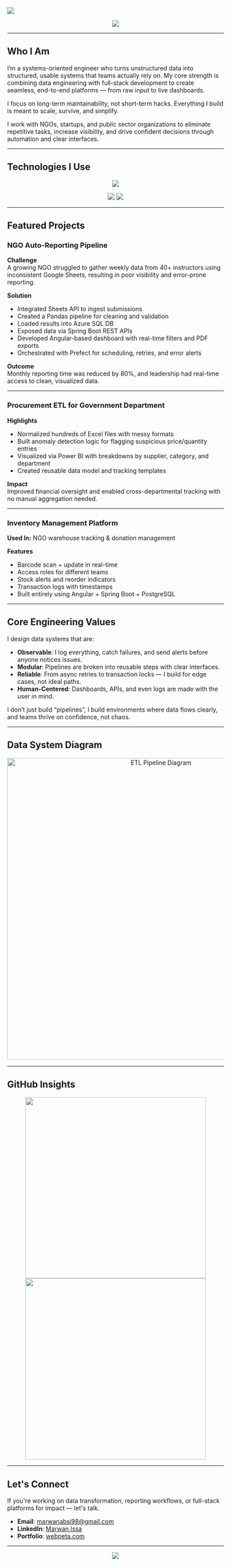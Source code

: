<!-- ============================== -->
<!--           HEADER              -->
<!-- ============================== -->

<!-- Gradient + Wave + Desc -->
<img src="https://capsule-render.vercel.app/api?type=waving&color=0:0F2027,50:203A43,100:2C5364&height=300&section=header&text=Marwan%20Issa&fontSize=60&fontColor=FFFFFF&fontAlign=50&desc=Data%20Engineer%20|%20Full%20Stack%20Developer%20|%20Automation%20Architect&descAlign=50&descSize=20"/>

<p align="center">
  <img src="https://readme-typing-svg.herokuapp.com?font=Fira+Code&size=22&duration=3500&pause=1000&color=36BCF7&center=true&vCenter=true&width=800&lines=Smart+Pipelines+for+Real+Impact;From+Spreadsheets+to+Automated+Systems;Turning+Data+into+Decisions" />
</p>

---

## Who I Am

I’m a systems-oriented engineer who turns unstructured data into structured, usable systems that teams actually rely on. My core strength is combining data engineering with full-stack development to create seamless, end-to-end platforms — from raw input to live dashboards.

I focus on long-term maintainability, not short-term hacks. Everything I build is meant to scale, survive, and simplify.  

I work with NGOs, startups, and public sector organizations to eliminate repetitive tasks, increase visibility, and drive confident decisions through automation and clear interfaces.

---

## Technologies I Use

<p align="center">
  <img src="https://skillicons.dev/icons?i=python,azure,postgresql,spring,angular,docker,git,vscode,figma&theme=dark" />
</p>

<p align="center">
  <img src="https://img.shields.io/badge/Airflow-017CEE?style=for-the-badge&logo=apacheairflow&logoColor=white"/>
  <img src="https://img.shields.io/badge/Prefect-2E2E2E?style=for-the-badge&logo=prefect&logoColor=00BFFF"/>
</p>

---

## Featured Projects

### NGO Auto-Reporting Pipeline

**Challenge**  
A growing NGO struggled to gather weekly data from 40+ instructors using inconsistent Google Sheets, resulting in poor visibility and error-prone reporting.

**Solution**  
- Integrated Sheets API to ingest submissions
- Created a Pandas pipeline for cleaning and validation
- Loaded results into Azure SQL DB
- Exposed data via Spring Boot REST APIs
- Developed Angular-based dashboard with real-time filters and PDF exports
- Orchestrated with Prefect for scheduling, retries, and error alerts

**Outcome**  
Monthly reporting time was reduced by 80%, and leadership had real-time access to clean, visualized data.

---

### Procurement ETL for Government Department

**Highlights**  
- Normalized hundreds of Excel files with messy formats  
- Built anomaly detection logic for flagging suspicious price/quantity entries  
- Visualized via Power BI with breakdowns by supplier, category, and department  
- Created reusable data model and tracking templates  

**Impact**  
Improved financial oversight and enabled cross-departmental tracking with no manual aggregation needed.

---

### Inventory Management Platform

**Used In:** NGO warehouse tracking & donation management

**Features**
- Barcode scan + update in real-time
- Access roles for different teams
- Stock alerts and reorder indicators
- Transaction logs with timestamps
- Built entirely using Angular + Spring Boot + PostgreSQL

---

## Core Engineering Values

I design data systems that are:

- **Observable**: I log everything, catch failures, and send alerts before anyone notices issues.
- **Modular**: Pipelines are broken into reusable steps with clear interfaces.
- **Reliable**: From async retries to transaction locks — I build for edge cases, not ideal paths.
- **Human-Centered**: Dashboards, APIs, and even logs are made with the user in mind.

I don’t just build “pipelines”, I build environments where data flows clearly, and teams thrive on confidence, not chaos.

---

## Data System Diagram

<p align="center">
  <img src="https://www.databricks.com/sites/default/files/2020/08/blog-accelerate-etl-1-og.png" width="700" alt="ETL Pipeline Diagram"/>
</p>

---

## GitHub Insights

<p align="center">
  <img src="https://github-readme-stats.vercel.app/api?username=marwanabsi&show_icons=true&theme=react&count_private=true&hide_border=true" width="420" />
  <img src="https://github-readme-streak-stats.herokuapp.com?user=marwanabsi&theme=react&hide_border=true" width="420" />
</p>

---

## Let's Connect

If you're working on data transformation, reporting workflows, or full-stack platforms for impact — let's talk.

- **Email**: marwanabsi98@gmail.com  
- **LinkedIn**: [Marwan Issa](https://www.linkedin.com/in/marwan-issa-1b903715a/)  
- **Portfolio**: [webpeta.com](https://webpeta.com)

---

<p align="center">
  <img src="https://readme-typing-svg.herokuapp.com?font=Fira+Code&size=20&pause=1000&color=44CCFF&center=true&vCenter=true&width=600&lines=Thanks+for+scrolling.;Let's+build+systems+that+last." />
</p>
